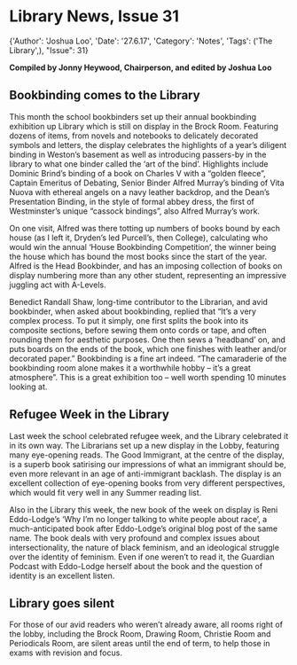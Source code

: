 # Library News, Issue 31

{'Author': 'Joshua Loo', 'Date': '27.6.17', 'Category': 'Notes', 'Tags': ('The Library',), "Issue": 31}

**Compiled by Jonny Heywood, Chairperson, and edited by Joshua Loo**

Bookbinding comes to the Library
--------------------------------

This month the school bookbinders set up their annual bookbinding
exhibition up Library which is still on display in the Brock Room.
Featuring dozens of items, from novels and notebooks to delicately
decorated symbols and letters, the display celebrates the highlights of
a year’s diligent binding in Weston’s basement as well as introducing
passers-by in the library to what one binder called the ‘art of the
bind’. Highlights include Dominic Brind’s binding of a book on Charles V
with a “golden fleece”, Captain Emeritus of Debating, Senior Binder
Alfred Murray’s binding of Vita Nuova with ethereal angels on a navy
leather backdrop, and the Dean’s Presentation Binding, in the style of
formal abbey dress, the first of Westminster’s unique “cassock
bindings”, also Alfred Murray’s work.

On one visit, Alfred was there totting up numbers of books bound by each
house (as I left it, Dryden’s led Purcell’s, then College), calculating
who would win the annual ‘House Bookbinding Competition’, the winner
being the house which has bound the most books since the start of the
year. Alfred is the Head Bookbinder, and has an imposing collection of
books on display numbering more than any other student, representing an
impressive juggling act with A-Levels.

Benedict Randall Shaw, long-time contributor to the Librarian, and avid
bookbinder, when asked about bookbinding, replied that “It’s a very
complex process. To put it simply, one first splits the book into its
composite sections, before sewing them onto cords or tape, and often
rounding them for aesthetic purposes. One then sews a ’headband’ on, and
puts boards on the ends of the book, which one finishes with leather
and/or decorated paper.” Bookbinding is a fine art indeed. “The
camaraderie of the bookbinding room alone makes it a worthwhile hobby –
it’s a great atmosphere”. This is a great exhibition too – well worth
spending 10 minutes looking at.

Refugee Week in the Library
---------------------------

Last week the school celebrated refugee week, and the Library celebrated
it in its own way. The Librarians set up a new display in the Lobby,
featuring many eye-opening reads. The Good Immigrant, at the centre of
the display, is a superb book satirising our impressions of what an
immigrant should be, even more relevant in an age of anti-immigrant
backlash. The display is an excellent collection of eye-opening books
from very different perspectives, which would fit very well in any
Summer reading list.

Also in the Library this week, the new book of the week on display is
Reni Eddo-Lodge’s ‘Why I’m no longer talking to white people about
race’, a much-anticipated book after Eddo-Lodge’s original blog post of
the same name. The book deals with very profound and complex issues
about intersectionality, the nature of black feminism, and an
ideological struggle over the identity of feminism. Even if one weren’t
to read it, the Guardian Podcast with Eddo-Lodge herself about the book
and the question of identity is an excellent listen.

Library goes silent
-------------------

For those of our avid readers who weren’t already aware, all rooms right
of the lobby, including the Brock Room, Drawing Room, Christie Room and
Periodicals Room, are silent areas until the end of term, to help those
in exams with revision and focus.
